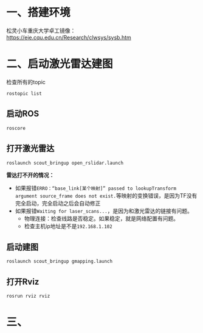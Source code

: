 # 一、搭建环境

松灵小车重庆大学卓工镜像：https://eie.cqu.edu.cn/Research/clwsys/sysb.htm

# 二、启动激光雷达建图

检查所有的topic

```
rostopic list
```

## 启动ROS

```shell
roscore
```

## 打开激光雷达

```shell
roslaunch scout_bringup open_rslidar.launch
```

**雷达打不开的情况：**

- 如果报错`ERRO：“base_link[某个映射]” passed to lookupTransform argument source_frame does not exist.`等映射的变换错误，是因为TF没有完全启动，完全启动之后会自动修正
- 如果报错`Waiting for laser_scans...`，是因为和激光雷达的链接有问题。
  - 物理连接：检查线路是否稳定。如果稳定，就是网络配置有问题。
  - 检查主机ip地址是不是`192.168.1.102`

## 启动建图

```
roslaunch scout_bringup gmapping.launch
```

## 打开Rviz

```shell
rosrun rviz rviz
```

# 三、
